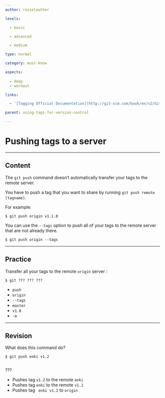 ```yaml
---
author: rosielowther

levels:

  - basic

  - advanced

  - medium

type: normal

category: must-know

aspects:
  
  - deep
  - workout

links:

  - '[Tagging Official Documentation](http://git-scm.com/book/en/v2/Git-Basics-Tagging){website}'

parent: using-tags-for-version-control

---
```


# Pushing tags to a server

---
## Content

The `git push` command doesn’t automatically transfer your tags to the remote server. 

You have to push a tag that you want to share by running `git push remote [tagname]`. 

For example:
```
$ git push origin v1.1.0
```
You can use the `--tags` option to push all of your tags to the remote server that are not already there.
```
$ git push origin --tags
```

---
## Practice

Transfer all your tags to the remote  `origin` server :
```
$ git ??? ??? ???
```

* `push`
* `origin`
* `--tags`
* `master`
* `v1.0`
* `-m`

---
## Revision

What does this command do?
```
$ git push enki v1.2
 
```
???

* Pushes tag `v1.2` to the remote `enki`
* Pushes tag `enki` to the remote `v1.2`
* Pushes tag ` enki v1.2` to `origin`

 
